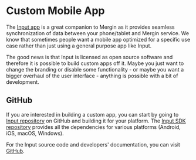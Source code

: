 # Custom Mobile App

The [Input app](https://inputapp.io/) is a great companion to Mergin as it 
provides seamless synchronization of data between your phone/tablet and 
Mergin service. We know that sometimes people want a mobile app optimized 
for a specific use case rather than just using a general purpose app like Input.

The good news is that Input is licensed as open source software and therefore 
it is possible to build custom apps off it. Maybe you just want to change the 
branding or disable some functionality - or maybe you want a bigger overhaul 
of the user interface - anything is possible with a bit of development.

## GitHub

If you are interested in building a custom app, you can start by going to 
[Input repository](https://github.com/lutraconsulting/input) on GitHub and 
building it for your platform. 
The [Input SDK repository](https://github.com/lutraconsulting/input-sdk) 
provides all the dependencies for various platforms (Android, iOS, macOS, Windows).

For the Input source code and developers' documentation, you can visit 
[GitHub](https://github.com/lutraconsulting/input).
